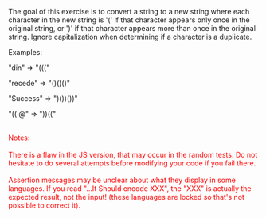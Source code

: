 The goal of this exercise is to convert a string to a new string where each character in the new string is '(' if that character appears only once in the original string, or ')' if that character appears more than once in the original string. Ignore capitalization when determining if a character is a duplicate.

Examples:

"din" => "((("

"recede" => "()()()"

"Success" => ")())())"

"(( @" => "))((" 

<br><font color="red">
Notes:<br><br>
There is a flaw in the JS version, that may occur in the random tests. Do not hesitate to do several attempts  before modifying your code if you fail there.
<br><br>Assertion messages may be unclear about what they display in some languages. If you read "...It Should encode XXX", the "XXX" is actually the expected result, not the input! (these languages are locked so that's not possible to correct it).</font>
